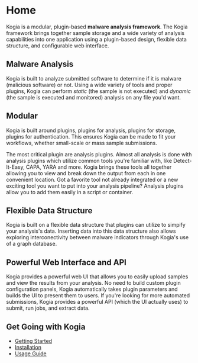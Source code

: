 # Home

Kogia is a modular, plugin-based **malware analysis framework**. The Kogia framework brings together sample storage and a wide variety of analysis capabilities into one application using a plugin-based design, flexible data structure, and configurable web interface.

## Malware Analysis

Kogia is built to analyze submitted software to determine if it is malware (malicious software) or not. Using a wide variety of tools and proper plugins, Kogia can perform *static* (the sample is not executed) and *dynamic* (the sample is executed and monitored) analysis on any file you'd want.

## Modular

Kogia is built around plugins, plugins for analysis, plugins for storage, plugins for authentication. This ensures Kogia can be made to fit your workflows, whether small-scale or mass sample submissions.

The most critical plugin are analysis plugins. Almost all analysis is done with analysis plugins which utilize common tools you're familiar with, like Detect-It-Easy, CAPA, YARA and more. Kogia brings these tools all together allowing you to view and break down the output from each in one convenient location. Got a favorite tool not already integrated or a new exciting tool you want to put into your analysis pipeline? Analysis plugins allow you to add them easily in a script or container.

## Flexible Data Structure

Kogia is built on a flexible data structure that plugins can utilize to simpify your analysis's data. Inserting data into this data structure also allows exploring interconectivity between malware indicators through Kogia's use of a graph database.

## Powerful Web Interface and API

Kogia provides a powerful web UI that allows you to easily upload samples and view the results from your analysis. No need to build custom plugin configuration panels, Kogia automatically takes plugin parameters and builds the UI to present them to users. If you're looking for more automated submissions, Kogia provides a powerful API (which the UI actually uses) to submit, run jobs, and extract data.

## Get Going with Kogia

- [Getting Started](getting-started.md)
- [Installation](installation.md)
- [Usage Guide](usage/1_uploading.md)

